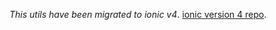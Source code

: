 
*This utils have been migrated to ionic v4*. [ionic version 4 repo](https://github.com/thcathy/utils-ionic-v4).
